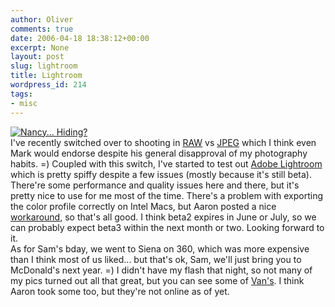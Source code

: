 ```yaml
---
author: Oliver
comments: true
date: 2006-04-18 18:38:12+00:00
excerpt: None
layout: post
slug: lightroom
title: Lightroom
wordpress_id: 214
tags:
- misc
---
```


<a href="http://www.flickr.com/photos/owiber/130629188/" title="Nancy... Hiding?"><img src="http://static.flickr.com/47/130629188_30e45b0ec0.jpg" alt="Nancy... Hiding?" /></a>
<br />I've recently switched over to shooting in <a href="http://en.wikipedia.org/wiki/Raw_image_format">RAW</a> vs <a href="http://en.wikipedia.org/wiki/JPEG">JPEG</a> which I think even Mark would endorse despite his general disapproval of my photography habits. =) Coupled with this switch, I've started to test out <a href="http://labs.macromedia.com/technologies/lightroom/">Adobe Lightroom</a> which is pretty spiffy despite a few issues (mostly because it's still beta).  There're some performance and quality issues here and there, but it's pretty nice to use for me most of the time.  There's a problem with exporting the color profile correctly on Intel Macs, but Aaron posted a nice <a href="http://glayvinz.net/2006/04/15/intel-lightroom-workaround">workaround</a>, so that's all good.  I think beta2 expires in June or July, so we can probably expect beta3 within the next month or two.  Looking forward to it.<br />
As for Sam's bday, we went to Siena on 360, which was more expensive than I think most of us liked... but that's ok, Sam, we'll just bring you to McDonald's next year. =)  I didn't have my flash that night, so not many of my pics turned out all that great, but you can see some of <a href="http://www.flickr.com/photos/bamboovanpoo/sets/72057594110205638/">Van's</a>.  I think Aaron took some too, but they're not online as of yet.